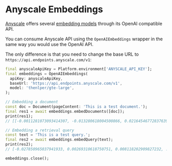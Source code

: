 # Anyscale Embeddings

[Anyscale](https://www.anyscale.com/) offers several [embedding models](https://docs.endpoints.anyscale.com/guides/models/#embedding-models) through its OpenAI compatible API.

You can consume Anyscale API using the `OpenAIEmbeddings` wrapper in the same way you would use the OpenAI API.

The only difference is that you need to change the base URL to `https://api.endpoints.anyscale.com/v1`:

```dart
final anyscaleApiKey = Platform.environment['ANYSCALE_API_KEY'];
final embeddings = OpenAIEmbeddings(
  apiKey: anyscaleApiKey,
  baseUrl: 'https://api.endpoints.anyscale.com/v1',
  model: 'thenlper/gte-large',
);

// Embedding a document
const doc = Document(pageContent: 'This is a test document.');
final res1 = await embeddings.embedDocuments([doc]);
print(res1);
// [[-0.0011281073093414307, -0.013280618004500866, 0.02164546772837639, ...]]

// Embedding a retrieval query
const text = 'This is a test query.';
final res2 = await embeddings.embedQuery(text);
print(res2);
// [-0.027850965037941933, 0.00269310618750751, 0.008118202909827232, ...]

embeddings.close();
```
